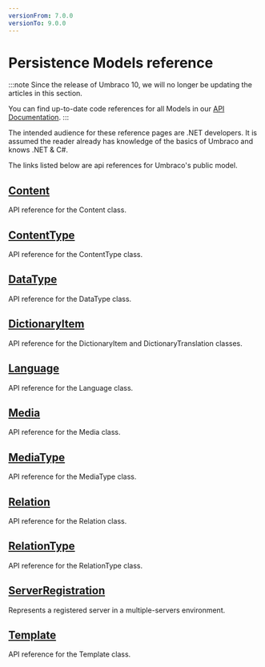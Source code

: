```yaml
---
versionFrom: 7.0.0
versionTo: 9.0.0
---
```


# Persistence Models reference

:::note
Since the release of Umbraco 10, we will no longer be updating the articles in this section.

You can find up-to-date code references for all Models in our [API Documentation](https://apidocs.umbraco.com/v10/csharp/api/Umbraco.Cms.Core.Models.html).
:::

The intended audience for these reference pages are .NET developers. It is assumed the reader already has knowledge of the basics of Umbraco and knows .NET & C#.

The links listed below are api references for Umbraco's public model.

## [Content](Content.md)
API reference for the Content class.

## [ContentType](ContentType.md)
API reference for the ContentType class.

## [DataType](DataType.md)
API reference for the DataType class.

## [DictionaryItem](DictionaryItem.md)
API reference for the DictionaryItem and DictionaryTranslation classes.

## [Language](Language.md)
API reference for the Language class.

## [Media](Media.md)
API reference for the Media class.

## [MediaType](MediaType.md)
API reference for the MediaType class.

## [Relation](Relation.md)
API reference for the Relation class.

## [RelationType](RelationType.md)
API reference for the RelationType class.

## [ServerRegistration](ServerRegistration.md)
Represents a registered server in a multiple-servers environment.

## [Template](Template.md)
API reference for the Template class.
